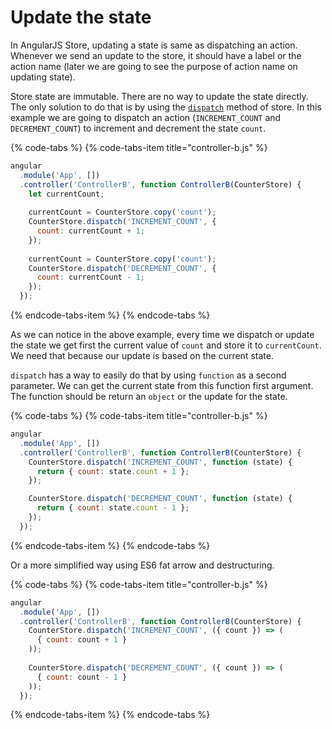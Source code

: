 # Update the state

In AngularJS Store, updating a state is same as dispatching an action. Whenever we send an update to the store, it should have a label or the action name \(later we are going to see the purpose of action name on updating state\).

Store state are immutable. There are no way to update the state directly. The only solution to do that is by using the [`dispatch`](../api-reference/dispatch.md) method of store. In this example we are going to dispatch an action \(`INCREMENT_COUNT` and `DECREMENT_COUNT`\) to increment and decrement the state `count`.

{% code-tabs %}
{% code-tabs-item title="controller-b.js" %}
```javascript
angular
  .module('App', [])
  .controller('ControllerB', function ControllerB(CounterStore) {
    let currentCount;
    
    currentCount = CounterStore.copy('count');
    CounterStore.dispatch('INCREMENT_COUNT', {
      count: currentCount + 1;
    });
    
    currentCount = CounterStore.copy('count');
    CounterStore.dispatch('DECREMENT_COUNT', {
      count: currentCount - 1;
    });
  });
```
{% endcode-tabs-item %}
{% endcode-tabs %}

As we can notice in the above example, every time we dispatch or update the state we get first the current value of `count` and store it to `currentCount`. We need that because our update is based on the current state.

`dispatch` has a way to easily do that by using `function` as a second parameter. We can get the current state from this function first  argument. The function should be return an `object` or the update for the state.

{% code-tabs %}
{% code-tabs-item title="controller-b.js" %}
```javascript
angular
  .module('App', [])
  .controller('ControllerB', function ControllerB(CounterStore) {
    CounterStore.dispatch('INCREMENT_COUNT', function (state) {
      return { count: state.count + 1 };
    });

    CounterStore.dispatch('DECREMENT_COUNT', function (state) {
      return { count: state.count - 1 };
    });
  });
```
{% endcode-tabs-item %}
{% endcode-tabs %}

Or a more simplified way using ES6 fat arrow and destructuring.

{% code-tabs %}
{% code-tabs-item title="controller-b.js" %}
```javascript
angular
  .module('App', [])
  .controller('ControllerB', function ControllerB(CounterStore) {
    CounterStore.dispatch('INCREMENT_COUNT', ({ count }) => (
      { count: count + 1 }
    ));
    
    CounterStore.dispatch('DECREMENT_COUNT', ({ count }) => (
      { count: count - 1 }
    ));
  });
```
{% endcode-tabs-item %}
{% endcode-tabs %}

